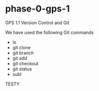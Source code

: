 # phase-0-gps-1
GPS 1.1 Version Control and Git

We have used the following Git commands

*  ls
*  git clone
*  git branch
*  git add
*  git checkout
*  git status
*  subl

TESTY